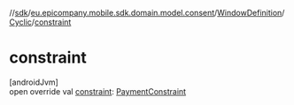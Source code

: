 //[sdk](../../../../index.md)/[eu.epicompany.mobile.sdk.domain.model.consent](../../index.md)/[WindowDefinition](../index.md)/[Cyclic](index.md)/[constraint](constraint.md)

# constraint

[androidJvm]\
open override val [constraint](constraint.md): [PaymentConstraint](../../-payment-constraint/index.md)
